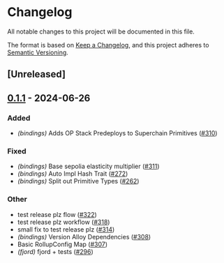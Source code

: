 # Changelog
All notable changes to this project will be documented in this file.

The format is based on [Keep a Changelog](https://keepachangelog.com/en/1.0.0/),
and this project adheres to [Semantic Versioning](https://semver.org/spec/v2.0.0.html).

## [Unreleased]

## [0.1.1](https://github.com/ethereum-optimism/superchain-registry/compare/v0.1.0...v0.1.1) - 2024-06-26

### Added
- *(bindings)* Adds OP Stack Predeploys to Superchain Primitives ([#310](https://github.com/ethereum-optimism/superchain-registry/pull/310))

### Fixed
- *(bindings)* Base sepolia elasticity multiplier ([#311](https://github.com/ethereum-optimism/superchain-registry/pull/311))
- *(bindings)* Auto Impl Hash Trait ([#272](https://github.com/ethereum-optimism/superchain-registry/pull/272))
- *(bindings)* Split out Primitive Types ([#262](https://github.com/ethereum-optimism/superchain-registry/pull/262))

### Other
- test release plz flow ([#322](https://github.com/ethereum-optimism/superchain-registry/pull/322))
- test release plz workflow ([#318](https://github.com/ethereum-optimism/superchain-registry/pull/318))
- small fix to test release plz ([#314](https://github.com/ethereum-optimism/superchain-registry/pull/314))
- *(bindings)* Version Alloy Dependencies ([#308](https://github.com/ethereum-optimism/superchain-registry/pull/308))
- Basic RollupConfig Map ([#307](https://github.com/ethereum-optimism/superchain-registry/pull/307))
- *(fjord)* fjord + tests ([#296](https://github.com/ethereum-optimism/superchain-registry/pull/296))
